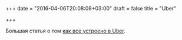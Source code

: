 +++
date = "2016-04-06T20:08:08+03:00"
draft = false
title = "Uber"

+++

<p>Большая статья о том <a href="http://bit.ly/206xRVV">как все устроено в&nbsp;Uber</a>.</p>

